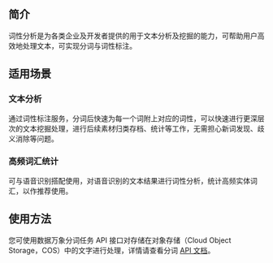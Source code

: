 ## 简介
词性分析是为各类企业及开发者提供的用于文本分析及挖掘的能力，可帮助用户高效地处理文本，可实现分词与词性标注。


## 适用场景

### 文本分析
通过词性标注服务，分词后快速为每一个词附上对应的词性，可以快速进行更深层次的文本挖掘处理，进行后续素材归类存档、统计等工作，无需担心新词发现、歧义消除等问题。

### 高频词汇统计
可与语音识别搭配使用，对语音识别的文本结果进行词性分析，统计高频实体词汇，以作推荐使用。



## 使用方法

您可使用数据万象分词任务 API 接口对存储在对象存储（Cloud Object Storage，COS）中的文字进行处理，详情请查看分词 [API 文档](https://cloud.tencent.com/document/product/460/79474)。
